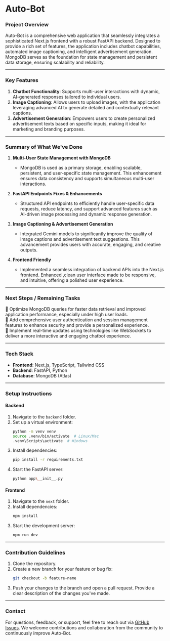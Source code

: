 # Auto-Bot

### **Project Overview**
Auto-Bot is a comprehensive web application that seamlessly integrates a sophisticated Next.js frontend with a robust FastAPI backend. Designed to provide a rich set of features, the application includes chatbot capabilities, automated image captioning, and intelligent advertisement generation. MongoDB serves as the foundation for state management and persistent data storage, ensuring scalability and reliability.

---

### **Key Features**
1. **Chatbot Functionality**: Supports multi-user interactions with dynamic, AI-generated responses tailored to individual users.
2. **Image Captioning**: Allows users to upload images, with the application leveraging advanced AI to generate detailed and contextually relevant captions.
3. **Advertisement Generation**: Empowers users to create personalized advertisement texts based on specific inputs, making it ideal for marketing and branding purposes.

---

### **Summary of What We've Done**

1. **Multi-User State Management with MongoDB**  
   - MongoDB is used as a primary storage, enabling scalable, persistent, and user-specific state management. This enhancement ensures data consistency and supports simultaneous multi-user interactions.

2. **FastAPI Endpoints Fixes & Enhancements**  
   - Structured API endpoints to efficiently handle user-specific data requests, reduce latency, and support advanced features such as AI-driven image processing and dynamic response generation.

3. **Image Captioning & Advertisement Generation**  
   - Integrated Gemini models to significantly improve the quality of image captions and advertisement text suggestions. This advancement provides users with accurate, engaging, and creative outputs.

4. **Frontend Friendly**  
   - Implemented a seamless integration of backend APIs into the Next.js frontend. Enhanced ,clean user interface made to be responsive, and intuitive, offering a polished user experience.

---

### **Next Steps / Remaining Tasks**

🔹 Optimize MongoDB queries for faster data retrieval and improved application performance, especially under high user loads.  
🔹 Add comprehensive user authentication and session management features to enhance security and provide a personalized experience.  
🔹 Implement real-time updates using technologies like WebSockets to deliver a more interactive and engaging chatbot experience.  

---

### **Tech Stack**
- **Frontend**: Next.js, TypeScript, Tailwind CSS  
- **Backend**: FastAPI, Python  
- **Database**: MongoDB (Atlas)  

---

### **Setup Instructions**

#### **Backend**
1. Navigate to the `backend` folder.  
2. Set up a virtual environment:  
   ```bash
   python -m venv venv
   source .venv/bin/activate  # Linux/Mac
   .venv\Scripts\activate  # Windows
   ```
3. Install dependencies:  
   ```bash
   pip install -r requirements.txt
   ```
4. Start the FastAPI server:  
   ```bash
   python app\__init__.py
   ```

#### **Frontend**
1. Navigate to the `next` folder.  
2. Install dependencies:  
   ```bash
   npm install
   ```
3. Start the development server:  
   ```bash
   npm run dev
   ```

---

### **Contribution Guidelines**
1. Clone the repository.  
2. Create a new branch for your feature or bug fix:  
   ```bash
   git checkout -b feature-name
   ```
3. Push your changes to the branch and open a pull request. Provide a clear description of the changes you've made.

---

### **Contact**
For questions, feedback, or support, feel free to reach out via [GitHub Issues](#). We welcome contributions and collaboration from the community to continuously improve Auto-Bot.

